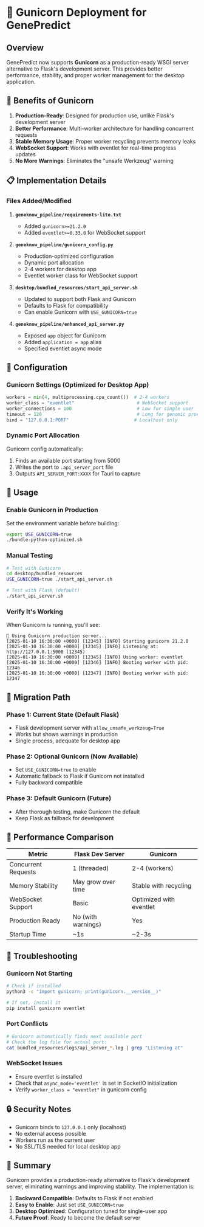 # 🦄 Gunicorn Deployment for GenePredict

## Overview

GenePredict now supports **Gunicorn** as a production-ready WSGI server alternative to Flask's development server. This provides better performance, stability, and proper worker management for the desktop application.

## 🚀 Benefits of Gunicorn

1. **Production-Ready**: Designed for production use, unlike Flask's development server
2. **Better Performance**: Multi-worker architecture for handling concurrent requests
3. **Stable Memory Usage**: Proper worker recycling prevents memory leaks
4. **WebSocket Support**: Works with eventlet for real-time progress updates
5. **No More Warnings**: Eliminates the "unsafe Werkzeug" warning

## 📋 Implementation Details

### Files Added/Modified

1. **`geneknow_pipeline/requirements-lite.txt`**
   - Added `gunicorn>=21.2.0` 
   - Added `eventlet>=0.33.0` for WebSocket support

2. **`geneknow_pipeline/gunicorn_config.py`**
   - Production-optimized configuration
   - Dynamic port allocation
   - 2-4 workers for desktop app
   - Eventlet worker class for WebSocket support

3. **`desktop/bundled_resources/start_api_server.sh`**
   - Updated to support both Flask and Gunicorn
   - Defaults to Flask for compatibility
   - Can enable Gunicorn with `USE_GUNICORN=true`

4. **`geneknow_pipeline/enhanced_api_server.py`**
   - Exposed `app` object for Gunicorn
   - Added `application = app` alias
   - Specified eventlet async mode

## 🔧 Configuration

### Gunicorn Settings (Optimized for Desktop App)

```python
workers = min(4, multiprocessing.cpu_count())  # 2-4 workers
worker_class = "eventlet"                       # WebSocket support
worker_connections = 100                        # Low for single user
timeout = 120                                   # Long for genomic processing
bind = "127.0.0.1:PORT"                        # Localhost only
```

### Dynamic Port Allocation

Gunicorn config automatically:
1. Finds an available port starting from 5000
2. Writes the port to `.api_server_port` file
3. Outputs `API_SERVER_PORT:XXXX` for Tauri to capture

## 🏃 Usage

### Enable Gunicorn in Production

Set the environment variable before building:
```bash
export USE_GUNICORN=true
./bundle-python-optimized.sh
```

### Manual Testing

```bash
# Test with Gunicorn
cd desktop/bundled_resources
USE_GUNICORN=true ./start_api_server.sh

# Test with Flask (default)
./start_api_server.sh
```

### Verify It's Working

When Gunicorn is running, you'll see:
```
🦄 Using Gunicorn production server...
[2025-01-10 16:30:00 +0000] [12345] [INFO] Starting gunicorn 21.2.0
[2025-01-10 16:30:00 +0000] [12345] [INFO] Listening at: http://127.0.0.1:5000 (12345)
[2025-01-10 16:30:00 +0000] [12345] [INFO] Using worker: eventlet
[2025-01-10 16:30:00 +0000] [12346] [INFO] Booting worker with pid: 12346
[2025-01-10 16:30:00 +0000] [12347] [INFO] Booting worker with pid: 12347
```

## 🔄 Migration Path

### Phase 1: Current State (Default Flask)
- Flask development server with `allow_unsafe_werkzeug=True`
- Works but shows warnings in production
- Single process, adequate for desktop app

### Phase 2: Optional Gunicorn (Now Available)
- Set `USE_GUNICORN=true` to enable
- Automatic fallback to Flask if Gunicorn not installed
- Fully backward compatible

### Phase 3: Default Gunicorn (Future)
- After thorough testing, make Gunicorn the default
- Keep Flask as fallback for development

## 🧪 Performance Comparison

| Metric | Flask Dev Server | Gunicorn |
|--------|-----------------|----------|
| Concurrent Requests | 1 (threaded) | 2-4 (workers) |
| Memory Stability | May grow over time | Stable with recycling |
| WebSocket Support | Basic | Optimized with eventlet |
| Production Ready | No (with warnings) | Yes |
| Startup Time | ~1s | ~2-3s |

## 🐛 Troubleshooting

### Gunicorn Not Starting
```bash
# Check if installed
python3 -c "import gunicorn; print(gunicorn.__version__)"

# If not, install it
pip install gunicorn eventlet
```

### Port Conflicts
```bash
# Gunicorn automatically finds next available port
# Check the log file for actual port:
cat bundled_resources/logs/api_server_*.log | grep "Listening at"
```

### WebSocket Issues
- Ensure eventlet is installed
- Check that `async_mode='eventlet'` is set in SocketIO initialization
- Verify `worker_class = "eventlet"` in gunicorn config

## 🔒 Security Notes

- Gunicorn binds to `127.0.0.1` only (localhost)
- No external access possible
- Workers run as the current user
- No SSL/TLS needed for local desktop app

## 📝 Summary

Gunicorn provides a production-ready alternative to Flask's development server, eliminating warnings and improving stability. The implementation is:

1. **Backward Compatible**: Defaults to Flask if not enabled
2. **Easy to Enable**: Just set `USE_GUNICORN=true`
3. **Desktop Optimized**: Configuration tuned for single-user app
4. **Future Proof**: Ready to become the default server 
